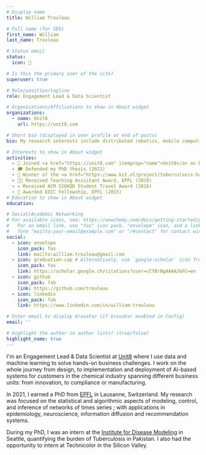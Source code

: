 ```yaml
---
# Display name
title: William Trouleau

# Full name (for SEO)
first_name: William
last_name: Trouleau

# Status emoji
status:
  icon: 🧸

# Is this the primary user of the site?
superuser: true

# Role/position/tagline
role: Engagement Lead & Data Scientist

# Organizations/Affiliations to show in About widget
organizations:
  - name: Unit8
    url: https://unit8.com

# Short bio (displayed in user profile at end of posts)
bio: My research interests include distributed robotics, mobile computing and programmable matter.

# Interests to show in About widget
activities:
  - 🚀 Joined <a href="https://unit8.com" itemprop="name">Unit8</a> as Data Scientist (2021)
  - 🎓 Defended my PhD thesis (2021)
  - 🦠 Winner of the <a href="https://www.kit.nl/project/tuberculosis-hackathon/" itemprop="name">KIT Tuberculosis Hackathon</a> as part of the <a href="http://www.idmod.org/" itemprop="name">IDM</a> team (2019)
  - 👨‍🏫 Received Teaching Assistant Award, EPFL (2019)
  - ✈️ Received ACM SIGKDD Student Travel Award (2016)
  - 📐 Awarded EDIC Fellowship, EPFL (2015)
# Education to show in About widget
education:

# Social/Academic Networking
# For available icons, see: https://wowchemy.com/docs/getting-started/page-builder/#icons
#   For an email link, use "fas" icon pack, "envelope" icon, and a link in the
#   form "mailto:your-email@example.com" or "/#contact" for contact widget.
social:
  - icon: envelope
    icon_pack: fas
    link: mailto:william.trouleau@gmail.com
  - icon: graduation-cap # Alternatively, use `google-scholar` icon from `ai` icon pack
    icon_pack: fas
    link: https://scholar.google.ch/citations?user=cCYBrBgAAAAJ&hl=en
  - icon: github
    icon_pack: fab
    link: https://github.com/trouleau
  - icon: linkedin
    icon_pack: fab
    link: https://www.linkedin.com/in/william-trouleau

# Enter email to display Gravatar (if Gravatar enabled in Config)
email: ''

# Highlight the author in author lists? (true/false)
highlight_name: true
---
```


I'm an Engagement Lead & Data Scientist at [Unit8](https://unit8.com) where I use data and machine learning to solve hands-on business challenges. I work on the whole journey from design, to implementation and deployment of AI-based systems for customers in the chemical industry spanning different business units: from innovation, to compliance or manufacturing.

In 2021, I earned a PhD from [EPFL](http://www.epfl.ch/) in Lausanne, Switzerland. My research was focused on the statistical and algorithmic aspects of modeling, control, and inference of networks of times series ; with applications in epidemiology, neuroscience, information diffusion and recommendation systems. 

During my PhD, I was an intern at the [Institute for Disease Modeling](https://www.idmod.org) in Seattle, quantifying the burden of Tuberculosis in Pakistan. I also had the opportunity to intern at Technicolor in the Silicon Valley.